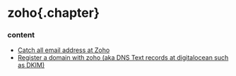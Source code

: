﻿
# zoho{.chapter}

### content

- [Catch all email address at Zoho](catch_all.md)
- [Register a domain with zoho (aka DNS Text records at digitalocean such as DKIM)](domain.md)
